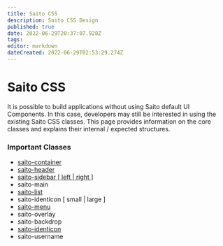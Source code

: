 ```yaml
---
title: Saito CSS
description: Saito CSS Design
published: true
date: 2022-06-29T20:37:07.928Z
tags: 
editor: markdown
dateCreated: 2022-06-29T02:53:29.274Z
---
```


# Saito CSS

It is possible to build applications without using Saito default UI Components. In this case, developers may still be interested in using the existing Saito CSS classes. This page provides information on the core classes and explains their internal / expected structures.

### Important Classes

- [saito-container](/tech/applications/saito-css/saito-container)
- [saito-header](/tech/applications/saito-css/saito-header)
- [saito-sidebar  \[ left \| right \]](/tech/applications/saito-css/saito-sidebar)
- saito-main
- [saito-list](/tech/applications/saito-css/saito-list)
- saito-identicon  \[ small \| large \]
- [saito-menu](/tech/applications/saito-css/saito-menu)
- saito-overlay
- saito-backdrop
- [saito-identicon](/tech/applications/saito-css/saito-identicon)
- saito-username

